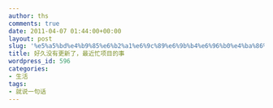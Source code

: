 ```yaml
---
author: ths
comments: true
date: 2011-04-07 01:44:00+00:00
layout: post
slug: '%e5%a5%bd%e4%b9%85%e6%b2%a1%e6%9c%89%e6%9b%b4%e6%96%b0%e4%ba%86%ef%bc%8c%e6%9c%80%e8%bf%91%e5%bf%99%e9%a1%b9%e7%9b%ae%e7%9a%84%e4%ba%8b'
title: 好久没有更新了，最近忙项目的事
wordpress_id: 596
categories:
- 生活
tags:
- 就说一句话
---
```




